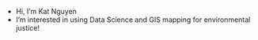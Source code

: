 -  Hi, I’m Kat Nguyen
-  I’m interested in using Data Science and GIS mapping for environmental justice!

<!---
katnguyen143/katnguyen143 is a ✨ special ✨ repository because its `README.md` (this file) appears on your GitHub profile.
You can click the Preview link to take a look at your changes.
--->
